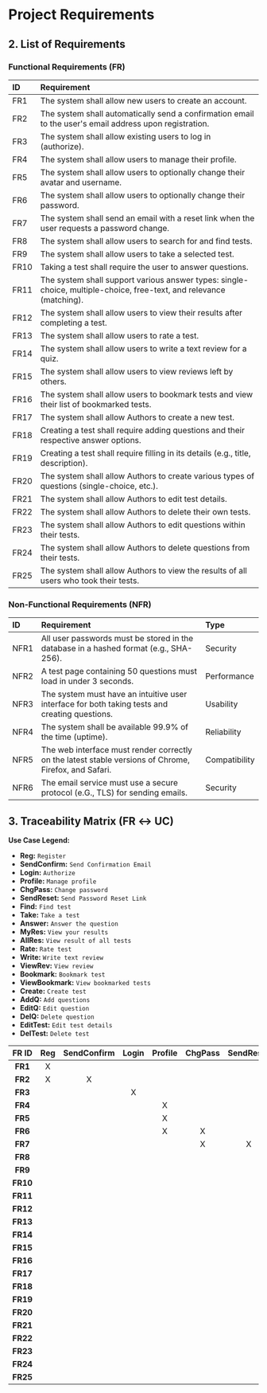 # Project Requirements

## 2. List of Requirements

### Functional Requirements (FR)

| ID | Requirement |
| :--- | :--- |
| FR1 | The system shall allow new users to create an account. |
| FR2 | The system shall automatically send a confirmation email to the user's email address upon registration. |
| FR3 | The system shall allow existing users to log in (authorize). |
| FR4 | The system shall allow users to manage their profile. |
| FR5 | The system shall allow users to optionally change their avatar and username. |
| FR6 | The system shall allow users to optionally change their password. |
| FR7 | The system shall send an email with a reset link when the user requests a password change. |
| FR8 | The system shall allow users to search for and find tests. |
| FR9 | The system shall allow users to take a selected test. |
| FR10 | Taking a test shall require the user to answer questions. |
| FR11 | The system shall support various answer types: single-choice, multiple-choice, free-text, and relevance (matching). |
| FR12 | The system shall allow users to view their results after completing a test. |
| FR13 | The system shall allow users to rate a test. |
| FR14 | The system shall allow users to write a text review for a quiz. |
| FR15 | The system shall allow users to view reviews left by others. |
| FR16 | The system shall allow users to bookmark tests and view their list of bookmarked tests. |
| FR17 | The system shall allow Authors to create a new test. |
| FR18 | Creating a test shall require adding questions and their respective answer options. |
| FR19 | Creating a test shall require filling in its details (e.g., title, description). |
| FR20 | The system shall allow Authors to create various types of questions (single-choice, etc.). |
| FR21 | The system shall allow Authors to edit test details. |
| FR22 | The system shall allow Authors to delete their own tests. |
| FR23 | The system shall allow Authors to edit questions within their tests. |
| FR24 | The system shall allow Authors to delete questions from their tests. |
| FR25 | The system shall allow Authors to view the results of all users who took their tests. |

### Non-Functional Requirements (NFR)

| ID | Requirement | Type |
| :--- | :--- | :--- |
| NFR1 | All user passwords must be stored in the database in a hashed format (e.g., SHA-256). | Security |
| NFR2 | A test page containing 50 questions must load in under 3 seconds. | Performance |
| NFR3 | The system must have an intuitive user interface for both taking tests and creating questions. | Usability |
| NFR4 | The system shall be available 99.9% of the time (uptime). | Reliability |
| NFR5 | The web interface must render correctly on the latest stable versions of Chrome, Firefox, and Safari. | Compatibility |
| NFR6 | The email service must use a secure protocol (e.G., TLS) for sending emails. | Security |

## 3. Traceability Matrix (FR ↔ UC)

**Use Case Legend:**
* **Reg:** `Register`
* **SendConfirm:** `Send Confirmation Email`
* **Login:** `Authorize`
* **Profile:** `Manage profile`
* **ChgPass:** `Change password`
* **SendReset:** `Send Password Reset Link`
* **Find:** `Find test`
* **Take:** `Take a test`
* **Answer:** `Answer the question`
* **MyRes:** `View your results`
* **AllRes:** `View result of all tests`
* **Rate:** `Rate test`
* **Write:** `Write text review`
* **ViewRev:** `View review`
* **Bookmark:** `Bookmark test`
* **ViewBookmark:** `View bookmarked tests`
* **Create:** `Create test`
* **AddQ:** `Add questions`
* **EditQ:** `Edit question`
* **DelQ:** `Delete question`
* **EditTest:** `Edit test details`
* **DelTest:** `Delete test`

| FR ID | Reg | SendConfirm | Login | Profile | ChgPass | SendReset | Find | Take | Answer | MyRes | AllRes | Rate | Write | ViewRev | Bookmark | ViewBookmark | Create | AddQ | EditQ | DelQ | EditTest | DelTest |
| :---: | :---: | :---: | :---: | :---: | :---: | :---: | :---: | :---: | :---: | :---: | :---: | :---: | :---: | :---: | :---: | :---: | :---: | :---: | :---: | :---: | :---: | :---: |
| **FR1** | X | | | | | | | | | | | | | | | | | | | | | |
| **FR2** | X | X | | | | | | | | | | | | | | | | | | | |
| **FR3** | | | X | | | | | | | | | | | | | | | | | | |
| **FR4** | | | | X | | | | | | | | | | | | | | | | | |
| **FR5** | | | | X | | | | | | | | | | | | | | | | | |
| **FR6** | | | | X | X | | | | | | | | | | | | | | | |
| **FR7** | | | | | X | X | | | | | | | | | | | | | | |
| **FR8** | | | | | | | X | | | | | | | | | | | | | |
| **FR9** | | | | | | | | X | | | | | | | | | | | | |
| **FR10** | | | | | | | | X | X | | | | | | | | | | | |
| **FR11** | | | | | | | | | X | | | | | | | | | X | | |
| **FR12** | | | | | | | | | | X | | | | | | | | | | |
| **FR13** | | | | | | | | | | | | X | | | | | | | | |
| **FR14** | | | | | | | | | | | | | X | | | | | | | |
| **FR15** | | | | | | | | | | | | | | X | | | | | | |
| **FR16** | | | | | | | | | | | | | | | X | X | | | | | |
| **FR17** | | | | | | | | | | | | | | | | | X | | | | |
| **FR18** | | | | | | | | | | | | | | | | | X | X | | | |
| **FR19** | | | | | | | | | | | | | | | | | X | | | | |
| **FR20** | | | | | | | | | | | | | | | | | | X | | | |
| **FR21** | | | | | | | | | | | | | | | | | | | | X |
| **FR22** | | | | | | | | | | | | | | | | | | | | | X |
| **FR23** | | | | | | | | | | | | | | | | | | X | | |
| **FR24** | | | | | | | | | | | | | | | | | | | X | |
| **FR25** | | | | | | | | | | | X | | | | | | | | | |
